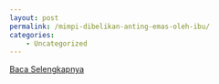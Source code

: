 ```yaml
---
layout: post
permalink: /mimpi-dibelikan-anting-emas-oleh-ibu/
categories:
    - Uncategorized
---
```


[Baca Selengkapnya](/10)